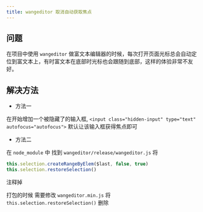 ```yaml
---
title: wangeditor 取消自动获取焦点
---
```


## 问题

在项目中使用 `wangeditor` 做富文本编辑器的时候，每次打开页面光标总会自动定位到富文本上，有时富文本在底部时光标也会跟随到底部，这样的体验非常不友好。

## 解决方法

- 方法一

在开始增加一个被隐藏了的输入框, `<input class="hidden-input" type="text" autofocus="autofocus">` 默认让该输入框获得焦点即可

- 方法二

在 `node_module` 中 找到 `wangeditor/release/wangeditor.js` 将

```js
this.selection.createRangeByElem($last, false, true)
this.selection.restoreSelection()
```

注释掉

打包的时候 需要修改 `wangeditor.min.js` 将 `this.selection.restoreSelection()` 删除
